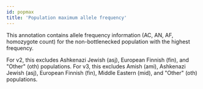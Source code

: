 ```yaml
---
id: popmax
title: 'Population maximum allele frequency'
---
```


This annotation contains allele frequency information (AC, AN, AF, homozygote count) for the non-bottlenecked population with the highest frequency. 

For v2, this excludes Ashkenazi Jewish (asj), European Finnish (fin), and "Other" (oth) populations.
For v3, this excludes Amish (ami), Ashkenazi Jewish (asj), European Finnish (fin), Middle Eastern (mid), and "Other" (oth) populations.